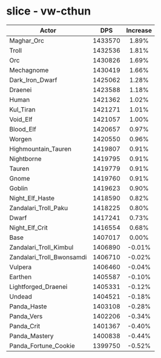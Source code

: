 # slice - vw-cthun
| Actor | DPS | Increase |
|---|:---:|:---:|
|Maghar_Orc|1433570|1.89%|
|Troll|1432536|1.81%|
|Orc|1430826|1.69%|
|Mechagnome|1430419|1.66%|
|Dark_Iron_Dwarf|1425062|1.28%|
|Draenei|1423588|1.18%|
|Human|1421362|1.02%|
|Kul_Tiran|1421271|1.01%|
|Void_Elf|1421057|1.00%|
|Blood_Elf|1420657|0.97%|
|Worgen|1420550|0.96%|
|Highmountain_Tauren|1419807|0.91%|
|Nightborne|1419795|0.91%|
|Tauren|1419779|0.91%|
|Gnome|1419760|0.91%|
|Goblin|1419623|0.90%|
|Night_Elf_Haste|1418590|0.82%|
|Zandalari_Troll_Paku|1418225|0.80%|
|Dwarf|1417241|0.73%|
|Night_Elf_Crit|1416554|0.68%|
|Base|1407017|0.00%|
|Zandalari_Troll_Kimbul|1406890|-0.01%|
|Zandalari_Troll_Bwonsamdi|1406710|-0.02%|
|Vulpera|1406460|-0.04%|
|Earthen|1405587|-0.10%|
|Lightforged_Draenei|1405331|-0.12%|
|Undead|1404521|-0.18%|
|Panda_Haste|1403108|-0.28%|
|Panda_Vers|1402206|-0.34%|
|Panda_Crit|1401367|-0.40%|
|Panda_Mastery|1400838|-0.44%|
|Panda_Fortune_Cookie|1399750|-0.52%|
